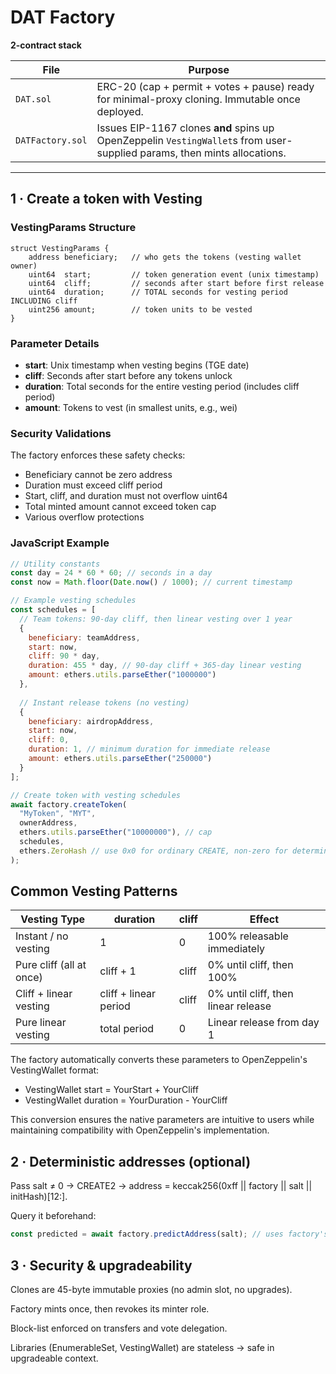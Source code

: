 # DAT Factory

**2-contract stack**

| File                | Purpose                                   |
|---------------------|-------------------------------------------|
| `DAT.sol`           | ERC-20 (cap + permit + votes + pause) ready for minimal-proxy cloning. Immutable once deployed. |
| `DATFactory.sol`    | Issues EIP-1167 clones **and** spins up OpenZeppelin `VestingWallet`s from user-supplied params, then mints allocations. |

---

## 1 · Create a token with Vesting

### VestingParams Structure
```solidity
struct VestingParams {
    address beneficiary;   // who gets the tokens (vesting wallet owner)
    uint64  start;         // token generation event (unix timestamp)
    uint64  cliff;         // seconds after start before first release
    uint64  duration;      // TOTAL seconds for vesting period INCLUDING cliff
    uint256 amount;        // token units to be vested
}
```

### Parameter Details
- **start**: Unix timestamp when vesting begins (TGE date)
- **cliff**: Seconds after start before any tokens unlock
- **duration**: Total seconds for the entire vesting period (includes cliff period)
- **amount**: Tokens to vest (in smallest units, e.g., wei)

### Security Validations
The factory enforces these safety checks:
- Beneficiary cannot be zero address
- Duration must exceed cliff period
- Start, cliff, and duration must not overflow uint64
- Total minted amount cannot exceed token cap
- Various overflow protections

### JavaScript Example
```javascript
// Utility constants
const day = 24 * 60 * 60; // seconds in a day
const now = Math.floor(Date.now() / 1000); // current timestamp

// Example vesting schedules
const schedules = [
  // Team tokens: 90-day cliff, then linear vesting over 1 year
  { 
    beneficiary: teamAddress, 
    start: now, 
    cliff: 90 * day, 
    duration: 455 * day, // 90-day cliff + 365-day linear vesting
    amount: ethers.utils.parseEther("1000000") 
  },
  
  // Instant release tokens (no vesting)
  { 
    beneficiary: airdropAddress, 
    start: now, 
    cliff: 0, 
    duration: 1, // minimum duration for immediate release
    amount: ethers.utils.parseEther("250000") 
  }
];

// Create token with vesting schedules
await factory.createToken(
  "MyToken", "MYT",
  ownerAddress,
  ethers.utils.parseEther("10000000"), // cap
  schedules,
  ethers.ZeroHash // use 0x0 for ordinary CREATE, non-zero for deterministic CREATE2
);
```

## Common Vesting Patterns

| Vesting Type | duration | cliff | Effect |
|--------------|----------|-------|--------|
| Instant / no vesting | 1 | 0 | 100% releasable immediately |
| Pure cliff (all at once) | cliff + 1 | cliff | 0% until cliff, then 100% |
| Cliff + linear vesting | cliff + linear period | cliff | 0% until cliff, then linear release |
| Pure linear vesting | total period | 0 | Linear release from day 1 |

The factory automatically converts these parameters to OpenZeppelin's VestingWallet format:
- VestingWallet start = YourStart + YourCliff
- VestingWallet duration = YourDuration - YourCliff

This conversion ensures the native parameters are intuitive to users while maintaining compatibility with OpenZeppelin's implementation.

## 2 · Deterministic addresses (optional)
Pass salt ≠ 0 → CREATE2 → address = keccak256(0xff || factory || salt || initHash)[12:].

Query it beforehand:

```js
const predicted = await factory.predictAddress(salt); // uses factory's own addr
```

## 3 · Security & upgradeability
Clones are 45-byte immutable proxies (no admin slot, no upgrades).

Factory mints once, then revokes its minter role.

Block-list enforced on transfers and vote delegation.

Libraries (EnumerableSet, VestingWallet) are stateless → safe in upgradeable context.
